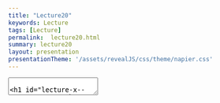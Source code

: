 ```yaml
---
title: "Lecture20"
keywords: Lecture
tags: [Lecture]
permalink:  lecture20.html
summary: lecture20
layout: presentation
presentationTheme: '/assets/revealJS/css/theme/napier.css' 
---
```

<section data-markdown data-separator="^\n---\n$" data-separator-vertical="^\n--\n$">
<textarea data-template>

# Lecture X - 
### SET09121 - Games Engineering

<br><br>
Kevin Chalmers and Sam Serrels

School of Computing. Edinburgh Napier University


---

# boo!